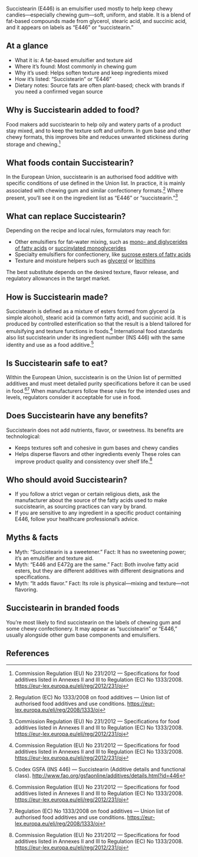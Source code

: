 Succistearin (E446) is an emulsifier used mostly to help keep chewy candies—especially chewing gum—soft, uniform, and stable. It is a blend of fat-based compounds made from glycerol, stearic acid, and succinic acid, and it appears on labels as “E446” or “succistearin.”<!--more-->

## At a glance
- What it is: A fat-based emulsifier and texture aid
- Where it’s found: Most commonly in chewing gum
- Why it’s used: Helps soften texture and keep ingredients mixed
- How it’s listed: “Succistearin” or “E446”
- Dietary notes: Source fats are often plant-based; check with brands if you need a confirmed vegan source

## Why is Succistearin added to food?
Food makers add succistearin to help oily and watery parts of a product stay mixed, and to keep the texture soft and uniform. In gum base and other chewy formats, this improves bite and reduces unwanted stickiness during storage and chewing.[^1]

## What foods contain Succistearin?
In the European Union, succistearin is an authorised food additive with specific conditions of use defined in the Union list. In practice, it is mainly associated with chewing gum and similar confectionery formats.[^2] Where present, you’ll see it on the ingredient list as “E446” or “succistearin.”[^1]

## What can replace Succistearin?
Depending on the recipe and local rules, formulators may reach for:
- Other emulsifiers for fat–water mixing, such as [mono- and diglycerides of fatty acids](/e471-mono-and-diglycerides-of-fatty-acids) or [succinylated monoglycerides](/e472g-succinylated-monoglycerides)
- Specialty emulsifiers for confectionery, like [sucrose esters of fatty acids](/e473-sucrose-esters-of-fatty-acids)
- Texture and moisture helpers such as [glycerol](/e422-glycerol) or [lecithins](/e322-lecithins)

The best substitute depends on the desired texture, flavor release, and regulatory allowances in the target market.

## How is Succistearin made?
Succistearin is defined as a mixture of esters formed from glycerol (a simple alcohol), stearic acid (a common fatty acid), and succinic acid. It is produced by controlled esterification so that the result is a blend tailored for emulsifying and texture functions in foods.[^1] International food standards also list succistearin under its ingredient number (INS 446) with the same identity and use as a food additive.[^3]

## Is Succistearin safe to eat?
Within the European Union, succistearin is on the Union list of permitted additives and must meet detailed purity specifications before it can be used in food.[^1][^2] When manufacturers follow these rules for the intended uses and levels, regulators consider it acceptable for use in food.

## Does Succistearin have any benefits?
Succistearin does not add nutrients, flavor, or sweetness. Its benefits are technological:
- Keeps textures soft and cohesive in gum bases and chewy candies
- Helps disperse flavors and other ingredients evenly
These roles can improve product quality and consistency over shelf life.[^1]

## Who should avoid Succistearin?
- If you follow a strict vegan or certain religious diets, ask the manufacturer about the source of the fatty acids used to make succistearin, as sourcing practices can vary by brand.
- If you are sensitive to any ingredient in a specific product containing E446, follow your healthcare professional’s advice.

## Myths & facts
- Myth: “Succistearin is a sweetener.” Fact: It has no sweetening power; it’s an emulsifier and texture aid.
- Myth: “E446 and E472g are the same.” Fact: Both involve fatty acid esters, but they are different additives with different designations and specifications.
- Myth: “It adds flavor.” Fact: Its role is physical—mixing and texture—not flavoring.

## Succistearin in branded foods
You’re most likely to find succistearin on the labels of chewing gum and some chewy confectionery. It may appear as “succistearin” or “E446,” usually alongside other gum base components and emulsifiers.

## References
[^1]: Commission Regulation (EU) No 231/2012 — Specifications for food additives listed in Annexes II and III to Regulation (EC) No 1333/2008. https://eur-lex.europa.eu/eli/reg/2012/231/oj
[^2]: Regulation (EC) No 1333/2008 on food additives — Union list of authorised food additives and use conditions. https://eur-lex.europa.eu/eli/reg/2008/1333/oj
[^3]: Codex GSFA (INS 446) — Succistearin (Additive details and functional class). http://www.fao.org/gsfaonline/additives/details.html?id=446
